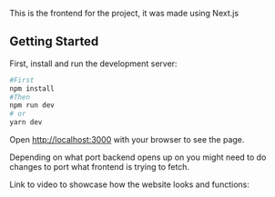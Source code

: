 This is the frontend for the project, it was made using Next.js

## Getting Started

First, install and run the development server:

```bash
#First
npm install
#Then
npm run dev
# or
yarn dev
```
Open [http://localhost:3000](http://localhost:3000) with your browser to see the page.

Depending on what port backend opens up on you might need to do changes to port what frontend is trying to fetch.

Link to video to showcase how the website looks and functions:




